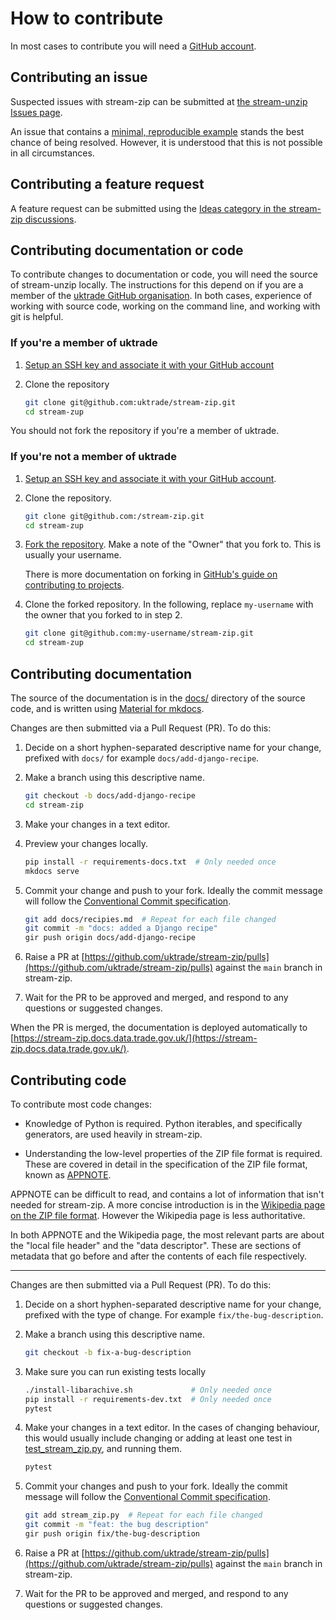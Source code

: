 # How to contribute

In most cases to contribute you will need a [GitHub account](https://github.com/join).


## Contributing an issue

Suspected issues with stream-zip can be submitted at [the stream-unzip Issues page](https://github.com/uktrade/stream-zip/issues).

An issue that contains a [minimal, reproducible example](https://stackoverflow.com/help/minimal-reproducible-example) stands the best chance of being resolved. However, it is understood that this is not possible in all circumstances.


## Contributing a feature request

A feature request can be submitted using the [Ideas category in the stream-zip discussions](https://github.com/uktrade/stream-zip/discussions/categories/ideas).


## Contributing documentation or code

To contribute changes to documentation or code, you will need the source of stream-unzip locally. The instructions for this depend on if you are a member of the [uktrade GitHub organisation](https://github.com/uktrade). In both cases, experience of working with source code, working on the command line, and working with git is helpful.


### If you're a member of uktrade

1. [Setup an SSH key and associate it with your GitHub account](https://docs.github.com/en/authentication/connecting-to-github-with-ssh/adding-a-new-ssh-key-to-your-github-account)

2. Clone the repository

    ```bash
    git clone git@github.com:uktrade/stream-zip.git
    cd stream-zup
    ```

You should not fork the repository if you're a member of uktrade.

### If you're not a member of uktrade

1. [Setup an SSH key and associate it with your GitHub account](https://docs.github.com/en/authentication/connecting-to-github-with-ssh/adding-a-new-ssh-key-to-your-github-account).

2. Clone the repository.

    ```bash
    git clone git@github.com:/stream-zip.git
    cd stream-zup
    ```

2. [Fork the repository](https://github.com/uktrade/stream-zip/fork). Make a note of the "Owner" that you fork to. This is usually your username.

    There is more documentation on forking in [GitHub's guide on contributing to projects](https://docs.github.com/en/get-started/quickstart/contributing-to-projects).

3. Clone the forked repository. In the following, replace `my-username` with the owner that you forked to in step 2.

    ```bash
    git clone git@github.com:my-username/stream-zip.git
    cd stream-zup
    ```

## Contributing documentation

The source of the documentation is in the [docs/](https://github.com/uktrade/stream-zip/tree/main/docs) directory of the source code, and is written using [Material for mkdocs](https://squidfunk.github.io/mkdocs-material/).

Changes are then submitted via a Pull Request (PR). To do this:

1. Decide on a short hyphen-separated descriptive name for your change, prefixed with `docs/` for example `docs/add-django-recipe`.

2. Make a branch using this descriptive name.

    ```bash
    git checkout -b docs/add-django-recipe
    cd stream-zip
    ```

3. Make your changes in a text editor.

4. Preview your changes locally.

    ```bash
    pip install -r requirements-docs.txt  # Only needed once
    mkdocs serve
    ```

5. Commit your change and push to your fork. Ideally the commit message will follow the [Conventional Commit specification](https://www.conventionalcommits.org/).

    ```bash
    git add docs/recipies.md  # Repeat for each file changed
    git commit -m "docs: added a Django recipe"
    gir push origin docs/add-django-recipe
    ```

6. Raise a PR at [https://github.com/uktrade/stream-zip/pulls](https://github.com/uktrade/stream-zip/pulls) against the `main` branch in stream-zip.

7. Wait for the PR to be approved and merged, and respond to any questions or suggested changes.

When the PR is merged, the documentation is deployed automatically to [https://stream-zip.docs.data.trade.gov.uk/](https://stream-zip.docs.data.trade.gov.uk/).


## Contributing code

To contribute most code changes:

- Knowledge of Python is required. Python iterables, and specifically generators, are used heavily in stream-zip.

- Understanding the low-level properties of the ZIP file format is required. These are covered in detail in the specification of the ZIP file format, known as [APPNOTE](https://support.pkware.com/home/pkzip/developer-tools/appnote).

APPNOTE can be difficult to read, and contains a lot of information that isn't needed for stream-zip. A more concise introduction is in the [Wikipedia page on the ZIP file format](https://en.wikipedia.org/wiki/ZIP_(file_format)). However the Wikipedia page is less authoritative.

In both APPNOTE and the Wikipedia page, the most relevant parts are about the "local file header" and the "data descriptor". These are sections of metadata that go before and after the contents of each file respectively.

---

Changes are then submitted via a Pull Request (PR). To do this:

1. Decide on a short hyphen-separated descriptive name for your change, prefixed with the type of change. For example `fix/the-bug-description`.

2. Make a branch using this descriptive name.

    ```bash
    git checkout -b fix-a-bug-description
    ```

3. Make sure you can run existing tests locally

    ```bash
    ./install-libarachive.sh             # Only needed once
    pip install -r requirements-dev.txt  # Only needed once
    pytest
    ```

4. Make your changes in a text editor. In the cases of changing behaviour, this would usually include changing or adding at least one test in [test_stream_zip.py](https://github.com/uktrade/stream-zip/blob/main/test_stream_zip.py), and running them.

    ```bash
    pytest
    ```

5. Commit your changes and push to your fork. Ideally the commit message will follow the [Conventional Commit specification](https://www.conventionalcommits.org/).

    ```bash
    git add stream_zip.py  # Repeat for each file changed
    git commit -m "feat: the bug description"
    gir push origin fix/the-bug-description
    ```

6. Raise a PR at [https://github.com/uktrade/stream-zip/pulls](https://github.com/uktrade/stream-zip/pulls) against the `main` branch in stream-zip.

7. Wait for the PR to be approved and merged, and respond to any questions or suggested changes.
